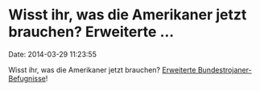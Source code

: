 Wisst ihr, was die Amerikaner jetzt brauchen? Erweiterte \...
=============================================================

Date: 2014-03-29 11:23:55

Wisst ihr, was die Amerikaner jetzt brauchen? [Erweiterte
Bundestrojaner-Befugnisse](http://arstechnica.com/tech-policy/2014/03/feds-want-an-expanded-ability-to-hack-criminal-suspects-computers/)!
